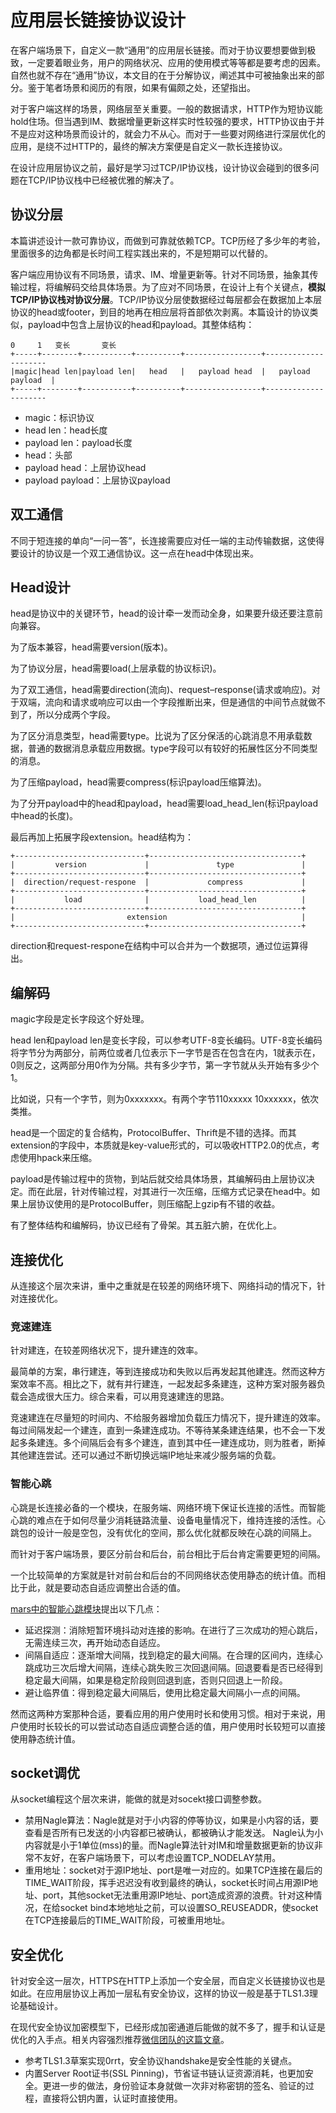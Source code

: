 # 应用层长链接协议设计

在客户端场景下，自定义一款“通用”的应用层长链接。而对于协议要想要做到极致，一定要着眼业务，用户的网络状况、应用的使用模式等等都是要考虑的因素。自然也就不存在“通用”协议，本文目的在于分解协议，阐述其中可被抽象出来的部分。鉴于笔者场景和阅历的有限，如果有偏颇之处，还望指出。

对于客户端这样的场景，网络层至关重要。一般的数据请求，HTTP作为短协议能hold住场。但当遇到IM、数据增量更新这样实时性较强的要求，HTTP协议由于并不是应对这种场景而设计的，就会力不从心。而对于一些要对网络进行深层优化的应用，是绕不过HTTP的，最终的解决方案便是自定义一款长连接协议。

在设计应用层协议之前，最好是学习过TCP/IP协议栈，设计协议会碰到的很多问题在TCP/IP协议栈中已经被优雅的解决了。

## 协议分层

本篇讲述设计一款可靠协议，而做到可靠就依赖TCP。TCP历经了多少年的考验，里面很多的边角都是长时间工程实践出来的，不是短期可以代替的。

客户端应用协议有不同场景，请求、IM、增量更新等。针对不同场景，抽象其传输过程，将编解码交给具体场景。为了应对不同场景，在设计上有个关键点，**模拟TCP/IP协议栈对协议分层**。TCP/IP协议分层使数据经过每层都会在数据加上本层协议的head或footer，到目的地再在相应层将首部依次剥离。本篇设计的协议类似，payload中包含上层协议的head和payload。其整体结构：

```text
0     1   变长       变长    
+-----+--------+-----------+----------+-----------------+---------------------
|magic|head len|payload len|   head   |   payload head  |   payload payload  |  
+-----+--------+-----------+----------+-----------------+---------------------
```

* magic：标识协议
* head len：head长度
* payload len：payload长度
* head：头部
* payload head：上层协议head
* payload payload：上层协议payload

## 双工通信

不同于短连接的单向“一问一答”，长连接需要应对任一端的主动传输数据，这使得要设计的协议是一个双工通信协议。这一点在head中体现出来。

## Head设计

head是协议中的关键环节，head的设计牵一发而动全身，如果要升级还要注意前向兼容。

为了版本兼容，head需要version\(版本\)。

为了协议分层，head需要load\(上层承载的协议标识\)。

为了双工通信，head需要direction\(流向\)、request–response\(请求或响应\)。对于双端，流向和请求或响应可以由一个字段推断出来，但是通信的中间节点就做不到了，所以分成两个字段。

为了区分消息类型，head需要type。比说为了区分保活的心跳消息不用承载数据，普通的数据消息承载应用数据。type字段可以有较好的拓展性区分不同类型的消息。

为了压缩payload，head需要compress\(标识payload压缩算法\)。

为了分开payload中的head和payload，head需要load\_head\_len\(标识payload中head的长度\)。

最后再加上拓展字段extension。head结构为：

```text
+-----------------------------+----------------------------------+
|         version             |               type               |
+-----------------------------+----------------------------------+
|  direction/request-respone  |             compress             |
+-----------------------------+----------------------------------+
|           load              |           load_head_len          |
+-----------------------------+----------------------------------+
|                         extension                              |
+-----------------------------+----------------------------------+
```

direction和request-respone在结构中可以合并为一个数据项，通过位运算得出。

## 编解码

magic字段是定长字段这个好处理。

head len和payload len是变长字段，可以参考UTF-8变长编码。UTF-8变长编码将字节分为两部分，前两位或者几位表示下一字节是否在包含在内，1就表示在，0则反之，这两部分用0作为分隔。共有多少字节，第一字节就从头开始有多少个1。

比如说，只有一个字节，则为0xxxxxxx。有两个字节110xxxxx 10xxxxxx，依次类推。

head是一个固定的复合结构，ProtocolBuffer、Thrift是不错的选择。而其extension的字段中，本质就是key-value形式的，可以吸收HTTP2.0的优点，考虑使用hpack来压缩。

payload是传输过程中的货物，到站后就交给具体场景，其编解码由上层协议决定。而在此层，针对传输过程，对其进行一次压缩，压缩方式记录在head中。如果上层协议使用的是ProtocolBuffer，则压缩配上gzip有不错的收益。

有了整体结构和编解码，协议已经有了骨架。其五脏六腑，在优化上。

## 连接优化

从连接这个层次来讲，重中之重就是在较差的网络环境下、网络抖动的情况下，针对连接优化。

### 竞速建连

针对建连，在较差网络状况下，提升建连的效率。

最简单的方案，串行建连，等到连接成功和失败以后再发起其他建连。然而这种方案效率不高。相比之下，就有并行建连，一起发起多条建连，这种方案对服务器负载会造成很大压力。综合来看，可以用竞速建连的思路。

竞速建连在尽量短的时间内、不给服务器增加负载压力情况下，提升建连的效率。每过间隔发起一个建连，直到一条建连成功。不等待某条建连结果，也不会一下发起多条建连。多个间隔后会有多个建连，直到其中任一建连成功，则为胜者，断掉其他建连尝试。还可以通过不断切换远端IP地址来减少服务端的负载。

### 智能心跳

心跳是长连接必备的一个模块，在服务端、网络环境下保证长连接的活性。而智能心跳的难点在于如何尽量少消耗链路流量、设备电量情况下，维持连接的活性。心跳包的设计一般是空包，没有优化的空间，那么优化就都反映在心跳的间隔上。

而针对于客户端场景，要区分前台和后台，前台相比于后台肯定需要更短的间隔。

一个比较简单的方案就是针对前台和后台的不同网络状态使用静态的统计值。而相比于此，就是要动态自适应调整出合适的值。

[mars中的智能心跳模块](https://mp.weixin.qq.com/s/ghnmC8709DvnhieQhkLJpA)提出以下几点：

* 延迟探测：消除短暂环境抖动对连接的影响。在进行了三次成功的短心跳后，无需连续三次，再开始动态自适应。
* 间隔自适应：逐渐增大间隔，找到稳定的最大间隔。在合理的区间内，连续心跳成功三次后增大间隔，连续心跳失败三次回退间隔。回退要看是否已经得到稳定最大间隔，如果是稳定阶段则回退到底，否则只回退上一阶段。
* 避让临界值：得到稳定最大间隔后，使用比稳定最大间隔小一点的间隔。

然而这两种方案那种合适，要看应用的用户使用时长和使用习惯。相对于来说，用户使用时长较长的可以尝试动态自适应调整合适的值，用户使用时长较短可以直接使用静态统计值。

## socket调优

从socket编程这个层次来讲，能做的就是对socekt接口调整参数。

* 禁用Nagle算法：Nagle就是对于小内容的停等协议，如果是小内容的话，要查看是否所有已发送的小内容都已被确认，都被确认才能发送。 Nagle认为小内容就是小于1单位\(mss\)的量。而Nagle算法针对IM和增量数据更新的协议非常不友好，在客户端场景下，可以考虑设置TCP\_NODELAY禁用。
* 重用地址：socket对于源IP地址、port是唯一对应的。如果TCP连接在最后的TIME\_WAIT阶段，挥手迟迟没有收到最终的确认，socket长时间占用源IP地址、port，其他socket无法重用源IP地址、port造成资源的浪费。针对这种情况，在给socket bind本地地址之前，可以设置SO\_REUSEADDR，使socket在TCP连接最后的TIME\_WAIT阶段，可被重用地址。

## 安全优化

针对安全这一层次，HTTPS在HTTP上添加一个安全层，而自定义长链接协议也是如此。在应用层协议上再加一层私有安全协议，这样的协议一般是基于TLS1.3理论基础设计。

在现代安全协议加密模型下，已经形成加密通道后能做的就不多了，握手和认证是优化的入手点。相关内容强烈推荐[微信团队的这篇文章](https://github.com/WeMobileDev/article/blob/master/%E5%9F%BA%E4%BA%8ETLS1.3%E7%9A%84%E5%BE%AE%E4%BF%A1%E5%AE%89%E5%85%A8%E9%80%9A%E4%BF%A1%E5%8D%8F%E8%AE%AEmmtls%E4%BB%8B%E7%BB%8D.md)。

* 参考TLS1.3草案实现0rrt，安全协议handshake是安全性能的关键点。
* 内置Server Root证书\(SSL Pinning\)，节省证书链认证资源消耗，也更加安全。更进一步的做法，身份验证本身就做一次非对称密钥的签名、验证的过程，直接将公钥内置，认证时直接使用。

